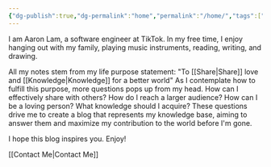 ```yaml
---
{"dg-publish":true,"dg-permalink":"home","permalink":"/home/","tags":["gardenEntry"]}
---
```


I am Aaron Lam, a software engineer at TikTok. In my free time, I enjoy hanging out with my family, playing music instruments, reading, writing, and drawing.

All my notes stem from my life purpose statement: "To [[Share\|Share]] love and [[Knowledge\|Knowledge]] for a better world" As I contemplate how to fulfill this purpose, more questions pops up from my head. How can I effectively share with others? How do I reach a larger audience? How can I be a loving person? What knowledge should I acquire? These questions drive me to create a blog that represents my knowledge base, aiming to answer them and maximize my contribution to the world before I'm gone.

I hope this blog inspires you. Enjoy!

[[Contact Me\|Contact Me]]